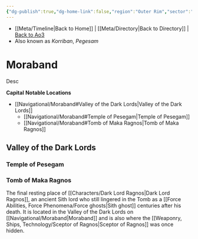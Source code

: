 ```yaml
---
{"dg-publish":true,"dg-home-link":false,"region":"Outer Rim","sector":"Esstran","system":"Horuset","grid":"R-5","aliases":["Korriban","Pesegam"],"tags":["map","outerrim","esstran","unfinished","planet"],"permalink":"/navigational/moraband/","dgHomeLink":false,"dgPassFrontmatter":true}
---
```


- [[Meta/Timeline\|Back to Home]] | [[Meta/Directory\|Back to Directory]] | [Back to Ao3](https://archiveofourown.org/works/19334440/chapters/45992584)
- Also known as *Korriban*, *Pegesam*

# Moraband
Desc

**Capital**
**Notable Locations**
- [[Navigational/Moraband#Valley of the Dark Lords\|Valley of the Dark Lords]]
	- [[Navigational/Moraband#Temple of Pesegam\|Temple of Pesegam]]
	- [[Navigational/Moraband#Tomb of Maka Ragnos\|Tomb of Maka Ragnos]] 

## Valley of the Dark Lords



### Temple of Pesegam


### Tomb of Maka Ragnos
The final resting place of [[Characters/Dark Lord Ragnos\|Dark Lord Ragnos]], an ancient Sith lord who still lingered in the Tomb as a [[Force Abilities, Force Phenomena/Force ghosts\|Sith ghost]] centuries after his death. It is located in the Valley of the Dark Lords on [[Navigational/Moraband\|Moraband]] and is also where the [[Weaponry, Ships, Technology/Sceptor of Ragnos\|Sceptor of Ragnos]] was once hidden. 

